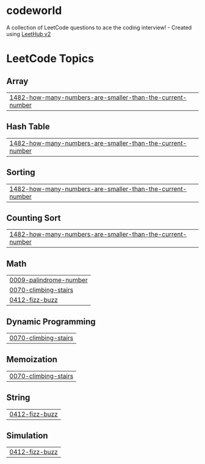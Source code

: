 # codeworld
A collection of LeetCode questions to ace the coding interview! - Created using [LeetHub v2](https://github.com/arunbhardwaj/LeetHub-2.0)

<!---LeetCode Topics Start-->
# LeetCode Topics
## Array
|  |
| ------- |
| [1482-how-many-numbers-are-smaller-than-the-current-number](https://github.com/Vinith27112/codeworld/tree/master/1482-how-many-numbers-are-smaller-than-the-current-number) |
## Hash Table
|  |
| ------- |
| [1482-how-many-numbers-are-smaller-than-the-current-number](https://github.com/Vinith27112/codeworld/tree/master/1482-how-many-numbers-are-smaller-than-the-current-number) |
## Sorting
|  |
| ------- |
| [1482-how-many-numbers-are-smaller-than-the-current-number](https://github.com/Vinith27112/codeworld/tree/master/1482-how-many-numbers-are-smaller-than-the-current-number) |
## Counting Sort
|  |
| ------- |
| [1482-how-many-numbers-are-smaller-than-the-current-number](https://github.com/Vinith27112/codeworld/tree/master/1482-how-many-numbers-are-smaller-than-the-current-number) |
## Math
|  |
| ------- |
| [0009-palindrome-number](https://github.com/Vinith27112/codeworld/tree/master/0009-palindrome-number) |
| [0070-climbing-stairs](https://github.com/Vinith27112/codeworld/tree/master/0070-climbing-stairs) |
| [0412-fizz-buzz](https://github.com/Vinith27112/codeworld/tree/master/0412-fizz-buzz) |
## Dynamic Programming
|  |
| ------- |
| [0070-climbing-stairs](https://github.com/Vinith27112/codeworld/tree/master/0070-climbing-stairs) |
## Memoization
|  |
| ------- |
| [0070-climbing-stairs](https://github.com/Vinith27112/codeworld/tree/master/0070-climbing-stairs) |
## String
|  |
| ------- |
| [0412-fizz-buzz](https://github.com/Vinith27112/codeworld/tree/master/0412-fizz-buzz) |
## Simulation
|  |
| ------- |
| [0412-fizz-buzz](https://github.com/Vinith27112/codeworld/tree/master/0412-fizz-buzz) |
<!---LeetCode Topics End-->